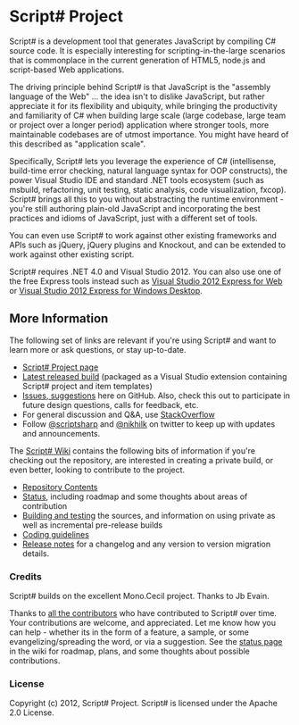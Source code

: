 # Script# Project #

Script# is a development tool that generates JavaScript by compiling C# source code. It is especially interesting for scripting-in-the-large scenarios that is commonplace in the current generation of HTML5, node.js and script-based Web applications.

The driving principle behind Script# is that JavaScript is the "assembly language of the Web" ... the idea isn't to dislike JavaScript, but rather appreciate it for its flexibility and ubiquity, while bringing the productivity and familiarity of C# when building large scale (large codebase, large team or project over a longer period) application where stronger tools, more maintainable codebases are of utmost importance. You might have heard of this described as "application scale".

Specifically, Script# lets you leverage the experience of C# (intellisense, build-time error checking, natural language syntax for OOP constructs), the power Visual Studio IDE and standard .NET tools ecosystem (such as msbuild, refactoring, unit testing, static analysis, code visualization, fxcop). Script# brings all this to you without abstracting the runtime environment - you're still authoring plain-old JavaScript and incorporating the best practices and idioms of JavaScript, just with a different set of tools.

You can even use Script# to work against other existing frameworks and APIs such as jQuery, jQuery plugins and Knockout, and can be extended to work against other existing script.

Script# requires .NET 4.0 and Visual Studio 2012. You can also use one of the free Express tools instead such as [Visual Studio 2012 Express for Web](http://www.microsoft.com/visualstudio/eng/downloads#d-express-web) or [Visual Studio 2012 Express for Windows Desktop](http://www.microsoft.com/visualstudio/eng/downloads#d-express-windows-desktop).

## More Information ##
The following set of links are relevant if you're using Script# and want to learn more or ask questions, or stay up-to-date.

* [Script# Project page](http://scriptsharp.com)
* [Latest released build](http://bit.ly/ssrelease) (packaged as a Visual Studio extension containing Script# project and item templates)
* [Issues, suggestions](https://github.com/nikhilk/scriptsharp/issues) here on GitHub. Also, check this out to participate in future design questions, calls for feedback, etc.
* For general discussion and Q&A, use [StackOverflow](http://stackoverflow.com/questions/tagged/scriptsharp)
* Follow [@scriptsharp](http://twitter.com/scriptsharp) and [@nikhilk](http://twitter.com/nikhilk) on twitter to keep up with updates and announcements.

The [Script# Wiki](https://github.com/nikhilk/scriptsharp/wiki/Wiki) contains the following bits of information if you're checking out the repository, are interested in creating a private build, or even better, looking to contribute to the project.

* [Repository Contents](https://github.com/nikhilk/scriptsharp/wiki/Repository)
* [Status](https://github.com/nikhilk/scriptsharp/wiki/Status), including roadmap and some thoughts about areas of contribution
* [Building and testing](https://github.com/nikhilk/scriptsharp/wiki/Building-and-Testing) the sources, and information on using private as well as incremental pre-release builds
* [Coding guidelines](https://github.com/nikhilk/scriptsharp/wiki/Coding-Guidelines)
* [Release notes](https://github.com/nikhilk/scriptsharp/wiki/Release-Notes) for a changelog and any version to version migration details.

### Credits ###

Script# builds on the excellent Mono.Cecil project. Thanks to Jb Evain.

Thanks to [all the contributors](https://github.com/nikhilk/scriptsharp/graphs/contributors) who have contributed to Script# over time. Your contributions are welcome, and appreciated. Let me know how you can help - whether its in the form of a feature, a sample, or some evangelizing/spreading the word, or via a suggestion. See the [status page](https://github.com/nikhilk/scriptsharp/wiki/Status) in the wiki for roadmap, plans, and some thoughts about possible contributions.

### License ###
Copyright (c) 2012, Script# Project.
Script# is licensed under the Apache 2.0 License.
